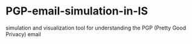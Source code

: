 # PGP-email-simulation-in-IS
simulation and visualization tool for understanding the PGP (Pretty Good Privacy) email
